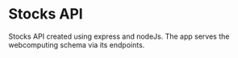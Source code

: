 # Stocks API

Stocks API created using express and nodeJs. The app serves the webcomputing schema via its endpoints.
